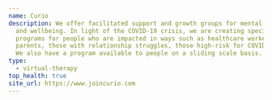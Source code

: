 ```yaml
---
name: Curio
description: We offer facilitated support and growth groups for mental health
  and wellbeing. In light of the COVID-19 crisis, we are creating specific
  programs for people who are impacted in ways such as healthcare workers,
  parents, those with relationship struggles, those high-risk for COVID-19, etc.
  We also have a program available to people on a sliding scale basis.
type:
  - virtual-therapy
top_health: true
site_url: https://www.joincurio.com
---
```

